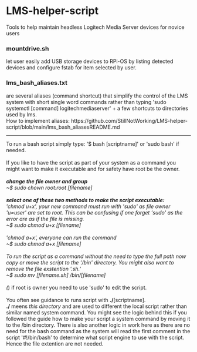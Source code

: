 # LMS-helper-script
Tools to help maintain headless Logitech Media Server devices for novice users

<h3>mountdrive.sh</h3> 
let user easily add USB storage devices to RPi-OS by listing detected devices and configure fstab for item selected by user.

<h3>lms_bash_aliases.txt</h3>
are several aliases (command shortcut) that simplify the control of the LMS system with short single word commands rather than typing 'sudo systemctl [command] logitechmediaserver' + a few shortcuts to directories used by lms.<br />
How to implement aliases: https://github.com/StillNotWorking/LMS-helper-script/blob/main/lms_bash_aliasesREADME.md

---------------------------------------------------------------

To run a bash script simply type: '$ bash [scriptname]' or 'sudo bash' if needed.<br />
<br />
If you like to have the script as part of your system as a command you might want to make it executable and for safety have root be the owner.*<br />
<br />
<b>change the file owner and group</b><br />
~$ sudo chown root:root [filename]<br />
<br />
<b>select one of these two methods to make the script executable:</b><br />
'chmod u+x', your new command must run with 'sudo' as file owner 'u=user' are set to root. This can be confusing if one forget 'sudo' as the error are as if the file is missing.<br />
~$ sudo chmod u+x [filename]<br />
<br /> 
'chmod a+x', everyone can run the command<br />
~$ sudo chmod a+x [filename]<br />
<br />
To run the script as a command without the need to type the full path now copy or move the script to the '/bin' directory. You might also want to remove the file exstention '.sh.'<br />
~$ sudo mv [filename.sh] /bin/[filename]<br />
<br />
(*) if root is owner you need to use 'sudo' to edit the script.<br />
<br />
You often see guidance to runs script with <b>./</b>[scriptname].<br />
<b>./</b> meens <i>this directory</i> and are used to different the local script rather than similar named system command. You might see the logic behind this if you followed the guide how to make your script a system command by moving it to the /bin directory.
There is also another logic in work here as there are no need for the bash command as the system will read the first comment in the script '#!/bin/bash' to determine what script engine to use with the script. Hence the file extention are not needed.